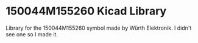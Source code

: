 # 150044M155260 Kicad Library
Library for the 150044M155260 symbol made by Würth Elektronik. I didn't see one so I made it.
